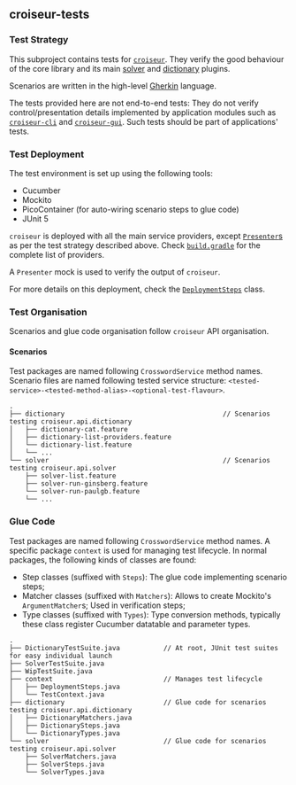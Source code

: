 <!--
SPDX-FileCopyrightText: 2023 Antoine Belvire
SPDX-License-Identifier: GPL-3.0-or-later
-->

## croiseur-tests

### Test Strategy

This subproject contains tests for [`croiseur`](../croiseur). They verify the good behaviour of
the core library and its main [solver](../croiseur-solver) and [dictionary](../croiseur-dictionary)
plugins.

Scenarios are written in the high-level [Gherkin](https://cucumber.io/docs/gherkin/reference/)
language.

The tests provided here are not end-to-end tests: They do not verify control/presentation details
implemented by application modules such as [`croiseur-cli`](../croiseur-cli)
and [`croiseur-gui`](../croiseur-gui). Such tests should be part of applications' tests.

### Test Deployment

The test environment is set up using the following tools:

- Cucumber
- Mockito
- PicoContainer (for auto-wiring scenario steps to glue code)
- JUnit 5

`croiseur` is deployed with all the main service providers,
except [`Presenter`s](../doc/reference/Available-service-providers.md#presenters) as per the test
strategy described above. Check [`build.gradle`](build.gradle) for the complete list of providers.

A `Presenter` mock is used to verify the output of `croiseur`.

For more details on this deployment, check the
[`DeploymentSteps`](src/test/java/com/gitlab/super7ramp/croiseur/tests/context/DeploymentSteps.java)
class.

### Test Organisation

Scenarios and glue code organisation follow `croiseur` API organisation.

#### Scenarios

Test packages are named following `CrosswordService` method names.
Scenario files are named following tested service structure:
`<tested-service>-<tested-method-alias>-<optional-test-flavour>`.

```
.
├── dictionary                                        // Scenarios testing croiseur.api.dictionary
│   ├── dictionary-cat.feature
│   ├── dictionary-list-providers.feature 
│   └── dictionary-list.feature
│   └── ...
└── solver                                            // Scenarios testing croiseur.api.solver
    ├── solver-list.feature
    ├── solver-run-ginsberg.feature
    └── solver-run-paulgb.feature
    └── ...
```

### Glue Code

Test packages are named following `CrosswordService` method names.
A specific package `context` is used for managing test lifecycle.
In normal packages, the following kinds of classes are found:

- Step classes (suffixed with `Steps`): The glue code implementing scenario steps;
- Matcher classes (suffixed with `Matchers`): Allows to create Mockito's `ArgumentMatcher`s; Used in
  verification steps;
- Type classes (suffixed with `Types`): Type conversion methods, typically these class register
  Cucumber datatable and parameter types.

```
.
├── DictionaryTestSuite.java           // At root, JUnit test suites for easy individual launch
├── SolverTestSuite.java
├── WipTestSuite.java
├── context                            // Manages test lifecycle
│   ├── DeploymentSteps.java
│   └── TestContext.java
├── dictionary                         // Glue code for scenarios testing croiseur.api.dictionary
│   ├── DictionaryMatchers.java
│   ├── DictionarySteps.java
│   └── DictionaryTypes.java
└── solver                             // Glue code for scenarios testing croiseur.api.solver
    ├── SolverMatchers.java
    ├── SolverSteps.java
    └── SolverTypes.java

```
